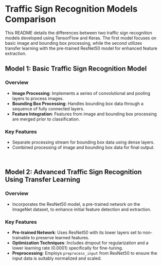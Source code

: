 # Traffic Sign Recognition Models Comparison

This README details the differences between two traffic sign recognition models developed using TensorFlow and Keras. The first model focuses on basic image and bounding box processing, while the second utilizes transfer learning with the pre-trained ResNet50 model for enhanced feature extraction.

## Model 1: Basic Traffic Sign Recognition Model

### Overview
- **Image Processing**: Implements a series of convolutional and pooling layers to process images.
- **Bounding Box Processing**: Handles bounding box data through a sequence of fully connected layers.
- **Feature Integration**: Features from image and bounding box processing are merged prior to classification.

### Key Features
- Separate processing stream for bounding box data using dense layers.
- Combined processing of image and bounding box data for final output.

&nbsp;





## Model 2: Advanced Traffic Sign Recognition Using Transfer Learning

### Overview
- Incorporates the ResNet50 model, a pre-trained network on the ImageNet dataset, to enhance initial feature detection and extraction.

### Key Features
- **Pre-trained Network**: Uses ResNet50 with its lower layers set to non-trainable to preserve learned features.
- **Optimization Techniques**: Includes dropout for regularization and a lower learning rate (0.0001) specifically for fine-tuning.
- **Preprocessing**: Employs `preprocess_input` from ResNet50 to ensure the input data is suitably normalized and scaled.

&nbsp;

